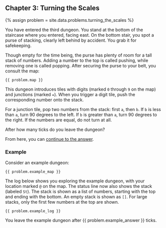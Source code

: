 ## Chapter 3: Turning the Scales

{% assign problem = site.data.problems.turning_the_scales %}

You have entered the third dungeon. You stand at the bottom of the staircase where you entered, facing east. On the bottom stair, you spot a purse of stacking, clearly left behind by accident. You grab it for safekeeping.

Though empty for the time being, the purse has plenty of room for a tall stack of numbers. Adding a number to the top is called pushing, while removing one is called popping. After securing the purse to your belt, you consult the map:

```
{{ problem.map }}
```

This dungeon introduces tiles with digits (marked `0` through `9` on the map) and junctions (marked `=`). When you trigger a digit tile, push the corresponding number onto the stack.

For a junction tile, pop two numbers from the stack: first `a`, then `b`. If `b` is less than `a`, turn 90 degrees to the left. If `b` is greater than `a`, turn 90 degrees to the right. If the numbers are equal, do not turn at all.

After how many ticks do you leave the dungeon?

From here, you can [continue to the answer](../../answers/chapters/03/turning-the-scales.md).


### Example

Consider an example dungeon:

```
{{ problem.example_map }}
```

The log below shows you exploring the example dungeon, with your location marked `@` on the map. The status line now also shows the stack (labeled `St`). The stack is shown as a list of numbers, starting with the top and ending with the bottom. An empty stack is shown as `[]`. For large stacks, only the first few numbers at the top are shown.

```
{{ problem.example_log }}
```

You leave the example dungeon after {{ problem.example_answer }} ticks.
